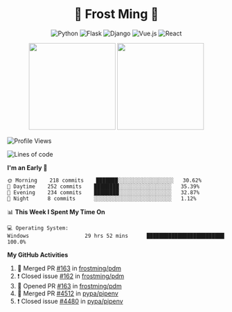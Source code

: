 <h1 align="center">🦄 Frost Ming 🐍</h1>

<div align="center">

![Python](https://img.shields.io/badge/-Python-%233776ab?logo=python&style=for-the-badge&logoColor=white)
![Flask](https://img.shields.io/badge/-Flask-%23eeeeee?logo=flask&style=for-the-badge&logoColor=black)
![Django](https://img.shields.io/badge/-Django-%23092E20?logo=django&style=for-the-badge&logoColor=white)
![Vue.js](https://img.shields.io/badge/-Vue.js-%234fc08d?logo=vue.js&style=for-the-badge&logoColor=white)
![React](https://img.shields.io/badge/-React-%2357d8fb?logo=react&style=for-the-badge&logoColor=white)

</div>

<p align="center">
  <img height="200" src="https://github-readme-stats.vercel.app/api?username=frostming&show_icons=true&theme=dracula&include_all_commits=true" />
  <img height="200" src="https://github-readme-stats.vercel.app/api/top-langs/?username=frostming&theme=dracula&show_icons=true" />
</p>

<!--START_SECTION:waka-->
![Profile Views](http://img.shields.io/badge/Profile%20Views-105-blue)

![Lines of code](https://img.shields.io/badge/From%20Hello%20World%20I%27ve%20Written-13.9%20million%20lines%20of%20code-blue)

**I'm an Early 🐤** 

```text
🌞 Morning    218 commits    ███████░░░░░░░░░░░░░░░░░░   30.62% 
🌆 Daytime    252 commits    ████████░░░░░░░░░░░░░░░░░   35.39% 
🌃 Evening    234 commits    ████████░░░░░░░░░░░░░░░░░   32.87% 
🌙 Night      8 commits      ░░░░░░░░░░░░░░░░░░░░░░░░░   1.12%

```


📊 **This Week I Spent My Time On** 

```text
💻 Operating System: 
Windows                  29 hrs 52 mins      █████████████████████████   100.0%

```


<!--END_SECTION:waka-->

**My GitHub Activities**

<!--START_SECTION:activity-->
1. 🎉 Merged PR [#163](https://github.com/frostming/pdm/pull/163) in [frostming/pdm](https://github.com/frostming/pdm)
2. ❗️ Closed issue [#162](https://github.com/frostming/pdm/issues/162) in [frostming/pdm](https://github.com/frostming/pdm)
3. 💪 Opened PR [#163](https://github.com/frostming/pdm/pull/163) in [frostming/pdm](https://github.com/frostming/pdm)
4. 🎉 Merged PR [#4512](https://github.com/pypa/pipenv/pull/4512) in [pypa/pipenv](https://github.com/pypa/pipenv)
5. ❗️ Closed issue [#4480](https://github.com/pypa/pipenv/issues/4480) in [pypa/pipenv](https://github.com/pypa/pipenv)
<!--END_SECTION:activity-->
